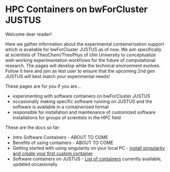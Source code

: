 # HPC Containers on bwForCluster JUSTUS

Welcome dear reader!

Here we gather information about the experimental containerization support which is available for bwForCluster JUSTUS as of now.
We aim specifically at scientists of TheoChem/TheoPhys of Ulm University to conceptualize well-working experimentation workflows for the future of computational research.
The pages will develop while the technical environment evolves.
Follow it here and join as test user to ensure that the upcoming 2nd gen JUSTUS will best match your experimental needs!

These pages are for you if you are...
* experimenting with software containers on bwForCluster JUSTUS
* occasionally making specific software running on JUSTUS and the software is available in a containerized format
* responsible for installation and maintenance of customized software installations for groups of scientists in the HPC field

These are the docs so far:

* Intro Software Containers - ABOUT TO COME
* Benefits of using containers - ABOUT TO COME
* Getting started with using singularity on your local PC - [install singularity and create your first custom container](./docs/INSTALL.md)
* Software containers on JUSTUS - [List of containers](./docs/CONTAINERLIST.md) currently available, updated occasionally
